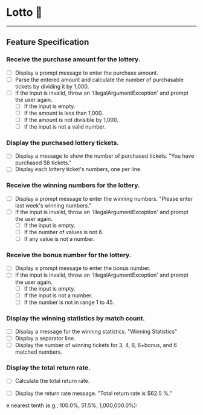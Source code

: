 # Lotto 🎰

---

## Feature Specification

### Receive the purchase amount for the lottery.
- [ ] Display a prompt message to enter the purchase amount.
- [ ] Parse the entered amount and calculate the number of purchasable tickets by dividing it by 1,000.
- [ ] If the input is invalid, throw an 'IllegalArgumentException' and prompt the user again.
  - [ ] If the input is empty.
  - [ ] If the amount is less than 1,000.
  - [ ] If the amount is not divisible by 1,000.
  - [ ] If the input is not a valid number.

### Display the purchased lottery tickets.
- [ ] Display a message to show the number of purchased tickets. "You have purchased $8 tickets."
- [ ] Display each lottery ticket's numbers, one per line.

### Receive the winning numbers for the lottery.
- [ ] Display a prompt message to enter the winning numbers. "Please enter last week's winning numbers."
- [ ] If the input is invalid, throw an 'IllegalArgumentException' and prompt the user again.
  - [ ] If the input is empty.
  - [ ] If the number of values is not 6.
  - [ ] If any value is not a number.

### Receive the bonus number for the lottery.
- [ ] Display a prompt message to enter the bonus number.
- [ ] If the input is invalid, throw an 'IllegalArgumentException' and prompt the user again.
    - [ ] If the input is empty.
    - [ ] If the input is not a number.
    - [ ] If the number is not in range 1 to 45.

### Display the winning statistics by match count.
- [ ] Display a message for the winning statistics. "Winning Statistics"
- [ ] Display a separator line.
- [ ] Display the number of winning tickets for 3, 4, 6, 6+bonus, and 6 matched numbers.

### Display the total return rate.
- [ ] Calculate the total return rate.
- [ ] Display the return rate message. "Total return rate is $62.5 %."





e nearest tenth (e.g., 100.0%, 51.5%, 1,000,000.0%):